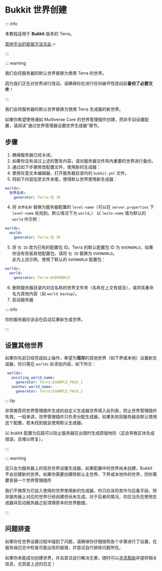 # Bukkit 世界创建

::: info

本教程适用于 **Bukkit** 版本的 Terra。

[其他平台的安装方法见此](getting-started.md) >

:::

::: warning

我们会将服务器的默认世界替换为使用 Terra 的世界。

因为我们正在对世界进行改动，请确保你在进行任何破坏性改动前**备份了必要文件**！

:::

我们会将服务器的默认世界替换为使用 Terra 生成器的新世界。

如果你希望使用诸如 Multiverse Core 的世界管理插件创建，而非手动设置配置，请阅读“通过世界管理器设置世界生成器”章节。

## 步骤

1. 确保服务器已经关闭。
2. 如果你没有读过上述的警告内容，请对服务器文件夹内重要的世界进行备份。
3. 通过如下步骤修改配置文件，使用新的生成器：
  1. 使用任意文本编辑器，打开服务器目录内的 `bukkit.yml` 文件。
  2. 将如下内容加至文件末尾，使得默认世界使用新生成器：
  ``` YAML
  worlds:
    世界名称:
      generator: Terra:包 ID
  ```
4. 将 `世界名称` 替换为服务器配置的 `level-name`（可以在 `server.properties` 下 `level-name` 处找到。默认情况下为 `world`。）
  以 `levle-name` 值为默认的 `world` 作示例：
  ``` YAML
  worlds:
    world:
      generator: Terra:包 ID
  ```
5. 将 `包 ID` 改为已有的配置包 ID。Terra 的默认配置包 ID 为 `OVERWORLD`，如果你没有安装其他配置包，请将 `包 ID` 替换为 `OVERWORLD`。  
  此为上述示例，使用了默认的 `OVERWORLD` 配置包：
  ``` YAML
  worlds:
    world:
      generator: Terra:OVERWORLD
  ```
6. 删除服务器目录内对应名称的世界文件夹（名称在上文有提及），或将其重命名为其他内容（如 `world_backup`）。
7. 启动服务器

::: info

你的服务器应该会在启动后重新生成世界。

:::

## 设置其他世界

如果你先前已经完成如上操作，希望为**现存**的其他世界（如下界或末地）设置新生成器，你只需在 `worlds` 处添加内容，如下所示：

``` YAML {4-5}
 worlds:
   existing_world_name:
     generator: Terra:EXAMPLE_PACK_1
   another_world_name:
     generator: Terra:EXAMPLE_PACK_2
```

::: tip

非常推荐将世界管理插件生成的自定义生成器世界填入此列表，防止世界管理插件失效。一般来讲，世界管理插件只负责分配生成器，如果失败则服务器会默认使用这个配置，若未找到就会使用默认生成器。

以 bukkit 配置为后路可以防止服务器在出错时生成原版地形（这会导致区块生成错误，且难以修复）。

:::

::: warning

这只会为服务器上的现存世界设置生成器，如果配置中的世界尚未创建，Bukkit 不会创建新的世界。如果你需要创建除默认主世界、下界或末地外的世界，则你需要安装一个世界管理插件

我们不推荐为已投入使用的世界使用新的生成器，你只应该将其作为后备手段，除非服务器上对应的世界已经创建但尚未生成。对于后者的情况，你应当先在使用生成器并启动服务器之前清理原本的世界数据。

:::

## 问题排查

如果你在世界设置过程中碰到了问题，请确保你仔细按照各个步骤进行了设置。在服务端日志中检查可能出现的报错，并尝试自行排除问题所在。

如果你未能成功创建世界，并且尝试自行解决无果，随时可以[寻求帮助](contact-and-support.md)并提供相关信息，尤其是上述的日志！